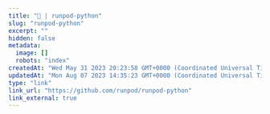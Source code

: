 ```yaml
---
title: "🐍 | runpod-python"
slug: "runpod-python"
excerpt: ""
hidden: false
metadata: 
  image: []
  robots: "index"
createdAt: "Wed May 31 2023 20:23:58 GMT+0000 (Coordinated Universal Time)"
updatedAt: "Mon Aug 07 2023 14:35:23 GMT+0000 (Coordinated Universal Time)"
type: "link"
link_url: "https://github.com/runpod/runpod-python"
link_external: true
---
```

